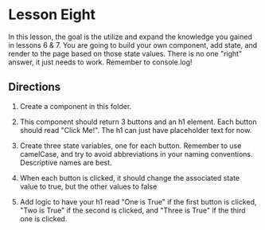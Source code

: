 # Lesson Eight

In this lesson, the goal is the utilize and expand the knowledge you gained in lessons 6 & 7. You are going to build your own component, add state, and render to the page based on those state values. There is no one "right" answer, it just needs to work. Remember to console.log!

## Directions

1. Create a component in this folder.

2. This component should return 3 buttons and an h1 element. Each button should read "Click Me!". The h1 can just have placeholder text for now.

3. Create three state variables, one for each button. Remember to use camelCase, and try to avoid abbreviations in your naming conventions. Descriptive names are best.

4. When each button is clicked, it should change the associated state value to true, but the other values to false

5. Add logic to have your h1 read "One is True" if the first button is clicked, "Two is True" if the second is clicked, and "Three is True" if the third one is clicked.
